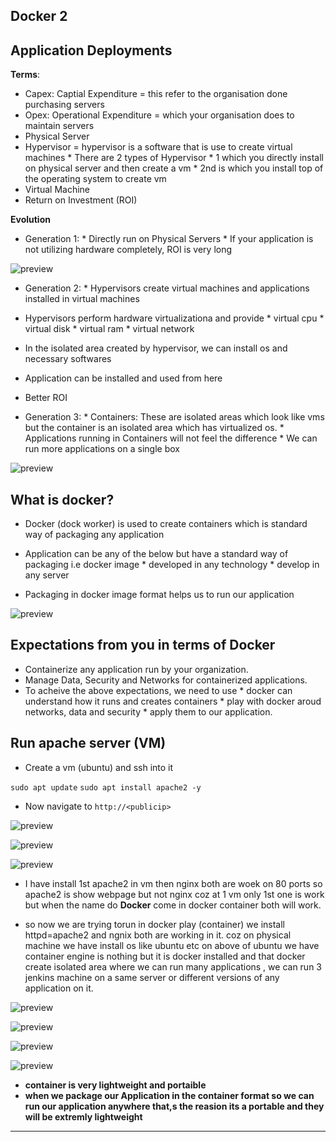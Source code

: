 ##            Docker 2            

## Application Deployments

__Terms__:

* Capex: Captial Expenditure = this refer to the organisation done purchasing servers
* Opex: Operational Expenditure = which your organisation does to maintain servers 
* Physical Server
* Hypervisor = hypervisor is a software that is use to create virtual machines 
       * There are 2 types of Hypervisor 
          * 1 which you directly install on physical server and then create a vm
          * 2nd is which you install top of the operating system to create vm 
* Virtual Machine
* Return on Investment (ROI)

__Evolution__

* Generation 1: 
       * Directly run on Physical Servers
       * If your application is not utilizing hardware completely, ROI is very long

![preview](images/10.png)

* Generation 2: 
       *  Hypervisors create virtual machines and applications installed in virtual machines

* Hypervisors perform hardware virtualizationa and provide
       * virtual cpu
       * virtual disk
       * virtual ram
       * virtual network

* In the isolated area created by hypervisor, we can install os and necessary softwares
* Application can be installed and used from here
* Better ROI

* Generation 3:
       * Containers: These are isolated areas which look like vms but the container is an isolated area which has virtualized os.
       * Applications running in Containers will not feel the difference
       * We can run more applications on a single box

![preview](images/11.png)

## What is docker?

* Docker (dock worker) is used to create containers which is standard way of packaging any application

* Application can be any of the below but have a standard way of packaging i.e docker image
       * developed in any technology
       * develop in any server

* Packaging in docker image format helps us to run our application 

![preview](images/12.png)

## Expectations from you in terms of Docker

* Containerize any application run by your organization.
* Manage Data, Security and Networks for containerized applications.
* To acheive the above expectations, we need to use
       * docker can understand how it runs and creates containers
       * play with docker aroud networks, data and security
       * apply them to our application. 

## Run apache server (VM)

* Create a vm (ubuntu) and ssh into it

``sudo apt update`` 
``sudo apt install apache2 -y ``

* Now navigate to `http://<publicip>`

![preview](images/13.png)

![preview](images/14.png)

![preview](images/15.png)

* I have install 1st apache2 in vm then nginx both are woek on 80 ports so apache2 is show webpage but not nginx coz at 1 vm only 1st one is work but when the name do __Docker__ come in docker container both will work.

* so now we are trying torun in docker play (container) we install httpd=apache2 and ngnix both are working in it.
coz on physical machine we have install os like ubuntu etc on above of ubuntu we have container engine is nothing but it is docker installed and that docker create isolated area where we can run many applications , we can run 3 jenkins machine on a same server or different versions of any application on it.

![preview](images/16.png)

![preview](images/17.png)

![preview](images/18.png)

![preview](images/19.png)

* __container is very lightweight and portaible__ 
* __when we package our Application in the container format so we can run our application anywhere that,s the reasion its a portable and they will be extremly lightweight__


-------------------------------------------------------------------------------------------------------------------

